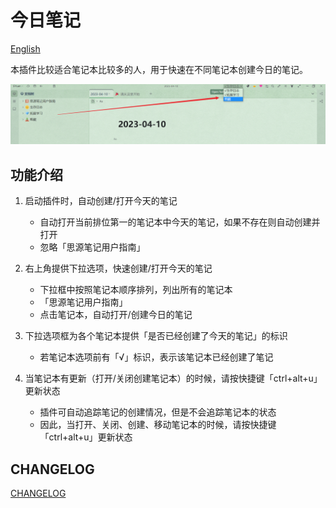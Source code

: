# 今日笔记

[English](README-en.md)

本插件比较适合笔记本比较多的人，用于快速在不同笔记本创建今日的笔记。

![日记选项](asset/日记选项.png)

## 功能介绍

1. 启动插件时，自动创建/打开今天的笔记
    - 自动打开当前排位第一的笔记本中今天的笔记，如果不存在则自动创建并打开
    - 忽略「思源笔记用户指南」

2. 右上角提供下拉选项，快速创建/打开今天的笔记
    - 下拉框中按照笔记本顺序排列，列出所有的笔记本
    - 「思源笔记用户指南」
    - 点击笔记本，自动打开/创建今日的笔记

3. 下拉选项框为各个笔记本提供「是否已经创建了今天的笔记」的标识
    - 若笔记本选项前有「√」标识，表示该笔记本已经创建了笔记

4. 当笔记本有更新（打开/关闭创建笔记本）的时候，请按快捷键「ctrl+alt+u」更新状态
    - 插件可自动追踪笔记的创建情况，但是不会追踪笔记本的状态
    - 因此，当打开、关闭、创建、移动笔记本的时候，请按快捷键「ctrl+alt+u」更新状态

## CHANGELOG

[CHANGELOG](CHANGELOG.md)
